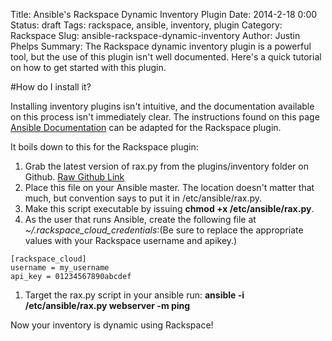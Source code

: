 Title: Ansible's Rackspace Dynamic Inventory Plugin
Date: 2014-2-18 0:00
Status: draft
Tags: rackspace, ansible, inventory, plugin
Category: Rackspace
Slug: ansible-rackspace-dynamic-inventory
Author: Justin Phelps
Summary: The Rackspace dynamic inventory plugin is a powerful tool, but the use of this plugin isn't well documented. Here's a quick tutorial on how to get started with this plugin.

#How do I install it?

Installing inventory plugins isn't intuitive, and the documentation available on this process isn't immediately clear. The instructions found on this page [Ansible Documentation](http://docs.ansible.com/intro_dynamic_inventory.html) can be adapted for the Rackspace plugin.

It boils down to this for the Rackspace plugin:

1. Grab the latest version of rax.py from the plugins/inventory folder on Github. [Raw Github Link](https://raw.github.com/ansible/ansible/devel/plugins/inventory/rax.py)
1. Place this file on your Ansible master. The location doesn't matter that much, but convention says to put it in /etc/ansible/rax.py.
1. Make this script executable by issuing **chmod +x /etc/ansible/rax.py**.
1. As the user that runs Ansible, create the following file at *~/.rackspace_cloud_credentials*:(Be sure to replace the appropriate values with your Rackspace username and apikey.)
```
[rackspace_cloud]
username = my_username
api_key = 01234567890abcdef
```
1. Target the rax.py script in your ansible run: **ansible -i /etc/ansible/rax.py webserver -m ping**

Now your inventory is dynamic using Rackspace!
